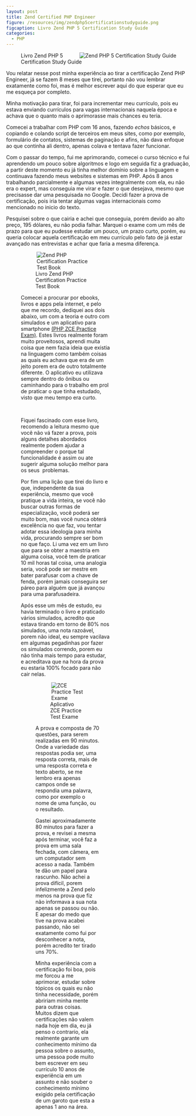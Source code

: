 ```yaml
---
layout: post
title: Zend Certified PHP Engineer
figure: /resources/img/zendphp5certificationstudyguide.png
figcaption: Livro Zend PHP 5 Certification Study Guide
categories:
  - PHP
---
```

<figure>
	<img align="right" alt="Zend PHP 5 Certification Study Guide" src="{{ site.base_url }}resources/img/zendphp5certificationstudyguide.png" />
	<figcaption>Livro Zend PHP 5 Certification Study Guide</figcaption>
</figure>

Vou relatar nesse post minha experiência ao tirar a certificação Zend PHP Engineer, já se fazem 8 meses que tirei, portanto não vou lembrar exatamente como foi, mas é melhor escrever aqui do que esperar que eu me esqueça por completo.

Minha motivação para tirar, foi para incrementar meu currículo, pois eu estava enviando currículos para vagas internacionais naquela época e achava que o quanto mais o aprimorasse mais chances eu teria.

Comecei a trabalhar com PHP com 16 anos, fazendo _echos_ básicos, e copiando e colando script de terceiros em meus sites, como por exemplo, formulário de contatos, sistemas de paginação e afins, não dava enfoque ao que continha ali dentro, apenas colava e tentava fazer funcionar.<!--more-->

Com o passar do tempo, fui me aprimorando, comecei o curso técnico e fui aprendendo um pouco sobre algoritmos e logo em seguida fiz a graduação, a partir deste momento eu já tinha melhor domínio sobre a linguagem e continuava fazendo meus websites e sistemas em PHP. Após 8 anos trabalhando parcialmente e algumas vezes integralmente com ela, eu não era o expert, mas conseguia me virar e fazer o que desejava, mesmo que precisasse dar uma pesquisada no Google. Decidi fazer a prova de certificação, pois iria tentar algumas vagas internacionais como mencionado no inicio do texto.

Pesquisei sobre o que cairia e achei que conseguia, porém devido ao alto preço, 195 dólares, eu não podia falhar. Marquei o exame com um mês de prazo para que eu pudesse estudar um pouco, um prazo curto, porém, eu queria colocar aquela certificação em meu currículo pelo fato de já estar avançado nas entrevistas e achar que faria a mesma diferença.<figure id="attachment_91" style="width: 243px" class="wp-caption alignright">

<figure>
	<img align="right" alt="Zend PHP Certification Practice Test Book" src="{{ site.base_url }}resources/img/zendphpcertificationpracticetestbook.png" />
	<figcaption>Livro Zend PHP Certification Practice Test Book</figcaption>
</figure>

Comecei a procurar por ebooks, livros e apps pela internet, e pelo que me recordo, dediquei aos dois abaixo, um com a teoria e outro com simulados e um aplicativo para smartphone [(PHP ZCE Practice Exam)](mailto:https://play.google.com/store/apps/details%3Fid=com.quiz.php). Estes livros realmente foram muito proveitosos, aprendi muita coisa que nem fazia ideia que existia na linguagem como também coisas as quais eu achava que era de um jeito porem era de outro totalmente diferente. O aplicativo eu utilizava sempre dentro do ônibus ou caminhando para o trabalho em prol de praticar o que tinha estudado, visto que meu tempo era curto.

&nbsp;

Fiquei fascinado com esse livro, recomendo a leitura mesmo que você não vá fazer a prova, pois alguns detalhes abordados realmente podem ajudar a compreender o porque tal funcionalidade é assim ou ate sugerir alguma solução melhor para os seus  problemas.

Por fim uma lição que tirei do livro e que, independente da sua experiência, mesmo que você pratique a vida inteira, se você não buscar outras formas de especialização, você poderá ser muito bom, mas você nunca obterá excelência no que faz, vou tentar adotar essa ideologia para minha vida, procurando sempre ser bom no que faço. Li uma vez em um livro que para se obter a maestria em alguma coisa, você tem de praticar 10 mil horas tal coisa, uma analogia seria, você pode ser mestre em bater parafusar com a chave de fenda, porém jamais conseguira ser páreo para alguém que já avançou para uma parafusadeira.

Após esse um mês de estudo, eu havia terminado o livro e praticado vários simulados, acredito que estava tirando em torno de 80% nos simulados, uma nota razoável, porem não ideal, eu sempre vacilava em algumas pegadinhas por fazer os simulados correndo, porem eu não tinha mais tempo para estudar, e acreditava que na hora da prova eu estaria 100% focado para não cair nelas.<figure id="attachment_92" style="width: 174px" class="wp-caption alignright">

<figure>
	<img align="right" alt="ZCE Practice Test Exame" src="{{ site.base_url }}resources/img/zcepractivetestexameapp.png" />
	<figcaption>Aplicativo ZCE Practice Test Exame</figcaption>
</figure>

A prova e composta de 70 questões, para serem realizadas em 90 minutos. Onde a variedade das respostas podia ser, uma resposta correta, mais de uma resposta correta e texto aberto, se me lembro era apenas campos onde se respondia uma palavra, como por exemplo o nome de uma função, ou o resultado.

Gastei aproximadamente 80 minutos para fazer a prova, e revisei a mesma após terminar, você faz a prova em uma sala fechada, com câmera, em um computador sem acesso a nada. Também te dão um papel para rascunho. Não achei a prova difícil, porem infelizmente a Zend pelo menos na prova que fiz não informava a sua nota apenas se passou ou não. E apesar do medo que tive na prova acabei passando, não sei exatamente como fui por desconhecer a nota, porém acredito ter tirado uns 70%.

Minha experiência com a certificação foi boa, pois me forcou a me aprimorar, estudar sobre tópicos os quais eu não tinha necessidade, porém abririam minha mente para outras coisas. Muitos dizem que certificações não valem nada hoje em dia, eu já penso o contrario, ela realmente garante um conhecimento mínimo da pessoa sobre o assunto, uma pessoa pode muito bem escrever em seu currículo 10 anos de experiência em um assunto e não souber o conhecimento mínimo exigido pela certificação de um garoto que esta a apenas 1 ano na área.